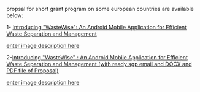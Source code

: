 propsal for short grant program on some european countries are available below:

1- [Introducing "WasteWise": An Android Mobile Application for Efficient Waste Separation and Management][1]

[enter image description here][2]

2-[Introducing "WasteWise" : An Android Mobile Application for Efficient Waste Separation and Management (with ready sgp email and DOCX and PDF file of Proposal)][3]

[enter image description here][4]

  [1]: https://telegra.ph/Introducing-WasteWise-An-Android-Mobile-Application-for-Efficient-Waste-Separation-and-Management-06-10

  [2]: https://i.stack.imgur.com/iFqRh.jpg

  [3]: https://telegra.ph/Introducing-WasteWise--An-Android-Mobile-Application-for-Efficient-Waste-Separation-and-Management-06-10

  [4]: https://i.stack.imgur.com/t0V7c.jpg
